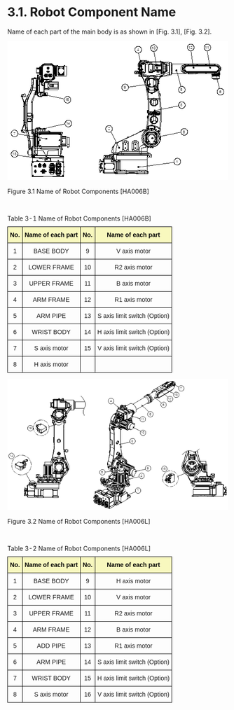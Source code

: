 ﻿# 3.1. Robot Component Name


Name of each part of the main body is as shown in [Fig. 3.1], [Fig. 3.2].


![](../_assets/그림_3.1_본체_각_부위_명칭.png)

Figure 3.1 Name of Robot Components [HA006B]

<br>

<style type="text/css">
.tg  {border-collapse:collapse;border-spacing:0;margin-left:auto;margin-right:auto;}
.tg caption{caption-side: top;text-align: left;}
.tg td{border-color:black;border-style:solid;border-width:1px;font-family:Arial, sans-serif;font-size:14px;
  overflow:hidden;padding:10px 5px;word-break:normal;}
.tg th{border-color:black;border-style:solid;border-width:1px;font-family:Arial, sans-serif;font-size:14px;
  font-weight:normal;overflow:hidden;padding:10px 5px;word-break:normal;}
.tg .tg-baqh{text-align:center;vertical-align:top}
.tg .tg-bgl2{background-color:#f8f8be;color:#000000; font-weight:bold;text-align:center;vertical-align:top}
.tg .tg-bav5{background-color:#f8f8be;text-align:center;color:#000000; font-weight:bold;vertical-align:top}
</style>
<table class="tg">
<caption>Table 3-1 Name of Robot Components [HA006B]</caption>  
<thead>
  <tr>
    <th class="tg-bgl2">No.</th>
    <th class="tg-bgl2">Name of each part</th>
    <th class="tg-bgl2">No.</th>
    <th class="tg-bav5">Name of each part</th>
  </tr>
</thead>
<tbody>
  <tr>
    <td class="tg-baqh">1</td>
    <td class="tg-baqh">BASE BODY</td>
    <td class="tg-baqh">9</td>
    <td class="tg-baqh">V axis motor</td>
  </tr>
  <tr>
    <td class="tg-baqh">2</td>
    <td class="tg-baqh">LOWER FRAME</td>
    <td class="tg-baqh">10</td>
    <td class="tg-baqh">R2 axis motor</td>
  </tr>
  <tr>
    <td class="tg-baqh">3</td>
    <td class="tg-baqh">UPPER FRAME</td>
    <td class="tg-baqh">11</td>
    <td class="tg-baqh">B axis motor</td>
  </tr>
  <tr>
    <td class="tg-baqh">4</td>
    <td class="tg-baqh">ARM FRAME</td>
    <td class="tg-baqh">12</td>
    <td class="tg-baqh">R1 axis motor</td>
  </tr>
  <tr>
    <td class="tg-baqh">5</td>
    <td class="tg-baqh">ARM PIPE</td>
    <td class="tg-baqh">13</td>
    <td class="tg-baqh">S axis limit switch (Option)</td>
  </tr>
  <tr>
    <td class="tg-baqh">6</td>
    <td class="tg-baqh">WRIST BODY</td>
    <td class="tg-baqh">14</td>
    <td class="tg-baqh">H axis limit switch (Option)</td>
  </tr>
  <tr>
    <td class="tg-baqh">7</td>
    <td class="tg-baqh">S axis motor</td>
    <td class="tg-baqh">15</td>
    <td class="tg-baqh">V axis limit switch (Option)</td>
  </tr>
  <tr>
    <td class="tg-baqh">8</td>
    <td class="tg-baqh">H axis motor</td>
    <td class="tg-baqh"></td>
    <td class="tg-baqh"></td>
  </tr>
</tbody>
</table>


![](../_assets/그림_3.2_본체_각_부위_명칭.png)

Figure 3.2 Name of Robot Components [HA006L]

<br>

<style type="text/css">
.tg  {border-collapse:collapse;border-spacing:0;margin-left:auto;margin-right:auto;}
.tg caption{caption-side: top;text-align: left;}
.tg td{border-color:black;border-style:solid;border-width:1px;font-family:Arial, sans-serif;font-size:14px;
  overflow:hidden;padding:10px 5px;word-break:normal;}
.tg th{border-color:black;border-style:solid;border-width:1px;font-family:Arial, sans-serif;font-size:14px;
  font-weight:normal;overflow:hidden;padding:10px 5px;word-break:normal;}
.tg .tg-baqh{text-align:center;vertical-align:top}
.tg .tg-bgl2{background-color:#f8f8be;text-align:center;vertical-align:top}
.tg .tg-bav5{background-color:#f8f8be;text-align:center;vertical-align:top}
</style>
<table class="tg">
<caption>Table 3-2 Name of Robot Components [HA006L]</caption>  
<thead>
  <tr>
    <th class="tg-bgl2">No.</th>
    <th class="tg-bgl2">Name of each part</th>
    <th class="tg-bgl2">No.</th>
    <th class="tg-bav5">Name of each part</th>
  </tr>
</thead>
<tbody>
  <tr>
    <td class="tg-baqh">1</td>
    <td class="tg-baqh">BASE BODY</td>
    <td class="tg-baqh">9</td>
    <td class="tg-baqh">H axis motor</td>
  </tr>
  <tr>
    <td class="tg-baqh">2</td>
    <td class="tg-baqh">LOWER FRAME</td>
    <td class="tg-baqh">10</td>
    <td class="tg-baqh">V axis motor</td>
  </tr>
  <tr>
    <td class="tg-baqh">3</td>
    <td class="tg-baqh">UPPER FRAME</td>
    <td class="tg-baqh">11</td>
    <td class="tg-baqh">R2 axis motor</td>
  </tr>
  <tr>
    <td class="tg-baqh">4</td>
    <td class="tg-baqh">ARM FRAME</td>
    <td class="tg-baqh">12</td>
    <td class="tg-baqh">B axis motor</td>
  </tr>
  <tr>
    <td class="tg-baqh">5</td>
    <td class="tg-baqh">ADD PIPE</td>
    <td class="tg-baqh">13</td>
    <td class="tg-baqh">R1 axis motor</td>
  </tr>
  <tr>
    <td class="tg-baqh">6</td>
    <td class="tg-baqh">ARM PIPE</td>
    <td class="tg-baqh">14</td>
    <td class="tg-baqh">S axis limit switch (Option)</td>
  </tr>
  <tr>
    <td class="tg-baqh">7</td>
    <td class="tg-baqh">WRIST BODY</td>
    <td class="tg-baqh">15</td>
    <td class="tg-baqh">H axis limit switch (Option)</td>
  </tr>
  <tr>
    <td class="tg-baqh">8</td>
    <td class="tg-baqh">S axis motor</td>
    <td class="tg-baqh">16</td>
    <td class="tg-baqh">V axis limit switch (Option)</td>
  </tr>
</tbody>
</table>